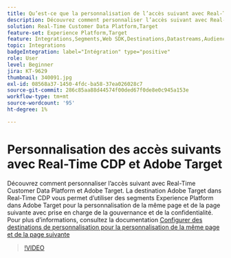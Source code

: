 ```yaml
---
title: Qu’est-ce que la personnalisation de l’accès suivant avec Real-Time CDP et Adobe Target ?
description: Découvrez comment personnaliser l’accès suivant avec Real-Time Customer Data Platform (CDP) et Adobe Target.
solution: Real-Time Customer Data Platform,Target
feature-set: Experience Platform,Target
feature: Integrations,Segments,Web SDK,Destinations,Datastreams,Audiences,Experience Targeting
topic: Integrations
badgeIntegration: label="Intégration" type="positive"
role: User
level: Beginner
jira: KT-9629
thumbnail: 340091.jpg
exl-id: 08568a37-1450-4fdc-ba58-37ea026028c7
source-git-commit: 286c85aa88d44574f00ded67f0de8e0c945a153e
workflow-type: tm+mt
source-wordcount: '95'
ht-degree: 1%

---
```


# Personnalisation des accès suivants avec Real-Time CDP et Adobe Target

Découvrez comment personnaliser l’accès suivant avec Real-Time Customer Data Platform et Adobe Target. La destination Adobe Target dans Real-Time CDP vous permet d’utiliser des segments Experience Platform dans Adobe Target pour la personnalisation de la même page et de la page suivante avec prise en charge de la gouvernance et de la confidentialité. Pour plus d’informations, consultez la documentation [ Configurer des destinations de personnalisation pour la personnalisation de la même page et de la page suivante ](https://experienceleague.adobe.com/docs/experience-platform/destinations/ui/activate/configure-personalization-destinations.html?lang=fr)

>[!VIDEO](https://video.tv.adobe.com/v/340091?learn=on&enablevpops)

